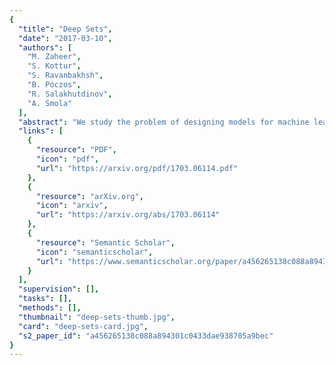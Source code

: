 ```yaml
---
{
  "title": "Deep Sets",
  "date": "2017-03-10",
  "authors": [
    "M. Zaheer",
    "S. Kottur",
    "S. Ravanbakhsh",
    "B. Póczos",
    "R. Salakhutdinov",
    "A. Smola"
  ],
  "abstract": "We study the problem of designing models for machine learning tasks defined on sets. In contrast to the traditional approach of operating on fixed dimensional vectors, we consider objective functions defined on sets and are invariant to permutations. Such problems are widespread, ranging from the estimation of population statistics, to anomaly detection in piezometer data of embankment dams, to cosmology. Our main theorem characterizes the permutation invariant objective functions and provides a family of functions to which any permutation invariant objective function must belong. This family of functions has a special structure which enables us to design a deep network architecture that can operate on sets and which can be deployed on a variety of scenarios including both unsupervised and supervised learning tasks. We demonstrate the applicability of our method on population statistic estimation, point cloud classification, set expansion, and outlier detection.",
  "links": [
    {
      "resource": "PDF",
      "icon": "pdf",
      "url": "https://arxiv.org/pdf/1703.06114.pdf"
    },
    {
      "resource": "arXiv.org",
      "icon": "arxiv",
      "url": "https://arxiv.org/abs/1703.06114"
    },
    {
      "resource": "Semantic Scholar",
      "icon": "semanticscholar",
      "url": "https://www.semanticscholar.org/paper/a456265138c088a894301c0433dae938705a9bec"
    }
  ],
  "supervision": [],
  "tasks": [],
  "methods": [],
  "thumbnail": "deep-sets-thumb.jpg",
  "card": "deep-sets-card.jpg",
  "s2_paper_id": "a456265138c088a894301c0433dae938705a9bec"
}
---
```


